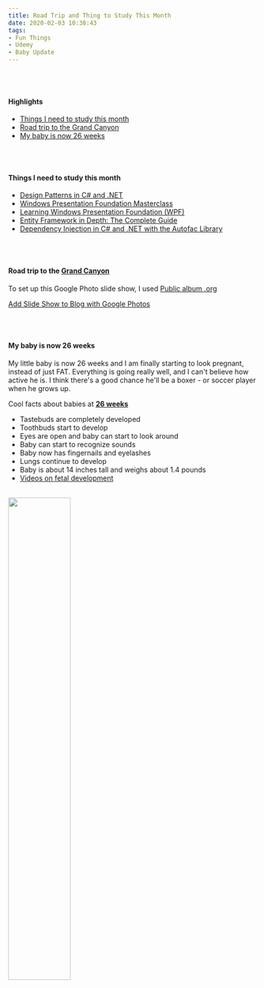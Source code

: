 ```yaml
---
title: Road Trip and Thing to Study This Month
date: 2020-02-03 10:38:43
tags: 
- Fun Things
- Udemy
- Baby Update
---
```


<br>
<br>

<h4>Highlights</h4>
<ul>

<li> <a href = "#ThingsToLearnThisMonth">Things I need to study this month</a></li>
<li> <a href = "#GrandCanyonAdventure">Road trip to the Grand Canyon</a></li>
<li> <a href = "#BabyAt26Weeks">My baby is now 26 weeks</a></li>
</ul>

<br>
<br>

<h4><a id="ThingsToLearnThisMonth"> Things I need to study this month </a></h4>
<ul>
<li><a href="https://www.udemy.com/course/design-patterns-csharp-dotnet/learn/lecture/6712758#content">Design Patterns in C# and .NET</a></li>
<li><a href="https://www.udemy.com/course/windows-presentation-foundation-masterclass/learn/lecture/10075002#content">Windows Presentation Foundation Masterclass</a></li>
<li><a href="https://www.udemy.com/course/learning-wpf-course/learn/lecture/8759856#content">Learning Windows Presentation Foundation (WPF)</a></li>
<li><a href="https://www.udemy.com/course/entity-framework-tutorial/learn/lecture/3760006#content">Entity Framework in Depth: The Complete Guide</a></li>
<li><a href="https://www.udemy.com/course/di-ioc-dotnet/learn/lecture/6445968#content">Dependency Injection in C# and .NET with the Autofac Library</a></li>
</ul>

<br>
<br>

<h4><a id="GrandCanyonAdventure">Road trip to the <a href="https://explorethecanyon.com/top-ten-lookout-points-of-the-grand-canyon/">Grand Canyon</a></h4>


<script src="https://cdn.jsdelivr.net/npm/publicalbum@latest/embed-ui.min.js" async></script>
<div class="pa-gallery-player-widget" style="width:100%; height:480px; display:none;"
  data-link="https://photos.app.goo.gl/Nt6SiJJ4GjQPZkhK9"
  data-title="Road Trip to the Grand Canyon by Hannah Roach">
  <object data="https://lh3.googleusercontent.com/KyP5F2JnLlk6pIjacqH82KfPz98E9mgFY5CtIEuaEOIZkLds9svnOai78d2oM5V_JCCRneeN0Cdh2_xRjQYZytDabbXXDHRLpbkrxts3sgkEfXorknsOY3W-bdCmz_FWAQ2GasuZ_T4=w1920-h1080"></object>
  <object data="https://lh3.googleusercontent.com/cBwdURUM-h_m4N8xYB3SNrL4Dwlp0yNAVRgNR4E-kuaVHiEO3WSgVvs14sWyms3E8s4LFPruPLVGByvbNNTslG8yzDnZhvznHiNSikC6O3r-BwpvGDR1pgWaDBi6fVABSdCbEykdaDo=w1920-h1080"></object>
  <object data="https://lh3.googleusercontent.com/wZSxzXZrgZ0-R6S9yq7MOHlYmE0O3vCyBz6ScsR4IQv1FF7G9vk0GFZo6CQmSyQ3W3PknAKu6xT7b7luMrKx1ZlbyroxrciTH_WMl-dzrRlDfpR6DkxgyBfp_nQikzT7iAEJm2wCo1U=w1920-h1080"></object>
  <object data="https://lh3.googleusercontent.com/B2XmPWnBQ6QMxOX3peKXlp1b3TyaK486HEbxUwui_MGCWZEu0zpAZhyboScRd8YHXPqtiOfuH7hzdZM9dDQ_di1j5N8KDRnaIyJBqrlP7HF8wmNp3r6dVefPTI91nTqcsUCCdZI0TG0=w1920-h1080"></object>
  <object data="https://lh3.googleusercontent.com/7Y17hCPHbJDWdSwydlZQ_QHDXdGtScPwRm14kt_KeQbnN4lbZ6FopXABXQiLx6wbJ2tOHJQXfDKTB_JWY9yKq_f9L3vhhUFNsB_pzT2wfabFrRyIdJWVDeqooBsX84h_sq96Z2n_UJY=w1920-h1080"></object>
  <object data="https://lh3.googleusercontent.com/J6WgpTO2sGqwbExEb6FTFl_WiYumq2jkFxadLKIyAbq4qqFMV2iSck9aSlV3IBjS5s64swxowtjR0I4LJsCNUnmATgH1L1V1YNHarobO4Yx2DFTiR_MDmtebnrpQTh7f3Vuz4_hIHa4=w1920-h1080"></object>
  <object data="https://lh3.googleusercontent.com/MhPr17WRpd7Q9xY1ht6ei89OTSyp4Y-GjaJgD03AsZ2idBVOgoIsQ1p0J9xwhLy80zODSuulVLTL_Jy4r-0fFhPZwbHiu9zpGXR06umTLOa7ebXSXPfPcuKW67dpMuk_eUAavcLz_5s=w1920-h1080"></object>
  <object data="https://lh3.googleusercontent.com/IbtHUhFDX25K8DEY3EmJvkgfU5cNY9H1g7fwggwe416Aequyjk_w9qDxFL15EjXKM1TWL5wuuNwldBPcfWL1WSW1VV2mSDzbCVG6bKUc9HeEMlcX0Z6TCjFbZEWLHuFt38wdlsMw_R4=w1920-h1080"></object>
  <object data="https://lh3.googleusercontent.com/Sp-XzVLqab91O_ydSZnJJqm5dHyBsXeIXgmC8L0Pi5E3nhniEdenclfB0rSwGPs2n_SAqTVmwloAevnXdM3Dw93JD7sxpMx7rCv4p0y4-OXslB0VgKbTBxKB9h4Iu9DbCOqxGg4ueGM=w1920-h1080"></object>
  <object data="https://lh3.googleusercontent.com/HKZPNDSBKqmNcdC7tjaNXrqbhCcWzFRnJT_l5tnz4N1kHsaWqC790VjYP3VntB53F6PEFwMGAQ_M_ObU-hI9LffC_B5QUxC8fmeOTR5HuE-PuJel9vAgbF6kDH5IUUU39zISr2nW91I=w1920-h1080"></object>
  <object data="https://lh3.googleusercontent.com/7sCvNz2zGwCppy1IAuEjwly0Mz14PfQ1Eyx8TPelYmDvRzkDLD5a59kNFgXGJusl-ZrWVfVNjD-LVsXBpCrytvS3KZiZzwNekct5BkojIebc5YdSQln8ZxQ_IeeozhHs7tMe1D1LQyc=w1920-h1080"></object>
  <object data="https://lh3.googleusercontent.com/4z9gIl0oi9V6ew5s0wKmThM5HLvSqGhs95lIeztt2s93cYvKz3p-iGDwwBRrTqVy6Lf-uzLefKxR25GFatEVaQPv4z2gfHU1ALb75mbfKWa4I8CkQFRTy7xNOfTKzFqJrh8-ItLgUes=w1920-h1080"></object>
  <object data="https://lh3.googleusercontent.com/u_CaudS3nU9W6iszv5Gwm7j53IRNA2INbRv_aSAdjblMuxGMTLA7FJYn7sGgTQdDnDQFB7Md7Ndd6X3jlKtZbf_s6hpEDBrxGD-qbi2Qt8iafU_dEmILJgWwMrZJtME7bTweL02vH2k=w1920-h1080"></object>
  <object data="https://lh3.googleusercontent.com/Ufpc490euCh2oQ7c6P2eGI0WkbeoVGHxYcF0ibgbeqKOtbJEhE2GUwM5K0an3NPAL0q-6KE2qFqCqHX9Z2JB-GBjBepimzwKQNTE8VY_wIWxBvAACXqhGKDneBe3aQBCxEBkH7a2oGg=w1920-h1080"></object>
  <object data="https://lh3.googleusercontent.com/FXRdqyh57mtP9gAbK7IUPczCsN4jcVYPKuzHugouvcLpgwwV4IQZDsIXrY23tT5A2maFKwzt3NfdOXafgf_VjGKBU14ziY_blOrisUqMokN24v3M5XRIY50lkQTX_GnreFYcZhoDwww=w1920-h1080"></object>
  <object data="https://lh3.googleusercontent.com/cxvaXk3gS_5L68oISv3fmQEVflngmz9EYCXHdqa9ybTXlDSaV9grFzYyrtwtEjmTx5uFy4IerUG2bTmquLuYoNSlyKvQWOzQgt6aEe9CfaC0Ug_86KyoybyULQwO2NAjJowMpCKECIA=w1920-h1080"></object>
  <object data="https://lh3.googleusercontent.com/2Tg9L_Fmgtr71rm6eG3K5d9CTD5sno5MIKcdIWlVIhhoCqBy5m2LLX8X6s1ox5-xDk1OhDI0OG1KfAJpqMxe_wppSM2P5GuykE3BBk_Xy9LKm6JmZfDYQW_k35PBa4dhANkHJogNGK4=w1920-h1080"></object>
  <object data="https://lh3.googleusercontent.com/1VML1d0BIlAFbhXPZT4HRkW2cFZuKiL_VLJt35HlaqylwRphDBik8BNHQfplHT6vi3woEdpMEwL0GTQDrxo9ia-u9W_VMUPMo5YDTIFRQDZnoGG7b1snkYmX-Ukg_29saC03gnJy7kU=w1920-h1080"></object>
  <object data="https://lh3.googleusercontent.com/YbaznQG2pZv54p8JuBnUC15cn24zy2bzHGu6me0EfRWzxgs9PZQ1bKdQvpzppEuxNliiJMtIm0SkmP8Dx-rSUjLe80s7HHRKKa-s41TqmxeUZN3-LSeXJP2lYNFHn_7pw32sOpWd2xw=w1920-h1080"></object>
  <object data="https://lh3.googleusercontent.com/uoWTYpYQkUNEgguQoX6ajyiT0ufup1J18GTaIPGlUmqgGTIuo2Bcbat7oKRsLEJQQxZiA99P9MAE7p-TcW14yJms_ijAJ8YPraAshfedubsM3rwlL-rjpSVOtgAED0olf3HexzinV2Y=w1920-h1080"></object>
  <object data="https://lh3.googleusercontent.com/nxOUt9bwKrag1Vc9RIXUalHk45Xqe04rHaRpGlcEcixcF9TxgoQM2Cql4IiEJ-YxWIs6qgi8wIsrI0QEOsRibcOJmYDQ-UwSzVMaiqqLUf4txh8Ql8VSkPd85fRbcYtnQkzkQsB5kCo=w1920-h1080"></object>
  <object data="https://lh3.googleusercontent.com/hK2MqemeISIrugyOtTB-2Fgebq454MDkqlvCwJBsIzWK14uCNJi6Sx5TrlrmI24jerphpefiNFaC8L2f7mnyFQrnW5Ld9qPUVHDy-XaU3Q7Hm2U3Fb7NvUzuviTKReZpLxM-MimTICc=w1920-h1080"></object>
</div>


To set up this Google Photo slide show, I used [Public album .org](https://www.publicalbum.org/blog/embedding-google-photos-albums)

[Add Slide Show to Blog with Google Photos](https://www.hannahsky86.com/2020/01/19/2020-02-02/)


<br>
<br>

<h4><a id="BabyAt26Weeks">My baby is now 26 weeks</a></h4>
<span> My little baby is now 26 weeks and I am finally starting to look pregnant, instead of just FAT. Everything is going really well, and I can't believe how active he is. I think there's a good chance he'll be a boxer - or soccer player when he grows up.  </span>

Cool facts about babies at <a href="https://www.babycentre.co.uk/26-weeks-pregnant"><strong>26 weeks</strong></a>
<ul>
<li>Tastebuds are completely developed</li>
<li>Toothbuds start to develop</li>
<li>Eyes are open and baby can start to look around</li>
<li>Baby can start to recognize sounds</li>
<li>Baby now has fingernails and eyelashes</li>
<li>Lungs continue to develop</li>
<li>Baby is about 14 inches tall and weighs about 1.4 pounds</li>
<li><a href="https://www.babycentre.co.uk/c25004461/inside-pregnancy-videos">Videos on fetal development</a></li>
</ul>

<br>

<img src="/images/baby_photos/IMG-2079.jpg"  style="width:50%">

<br>
<br>